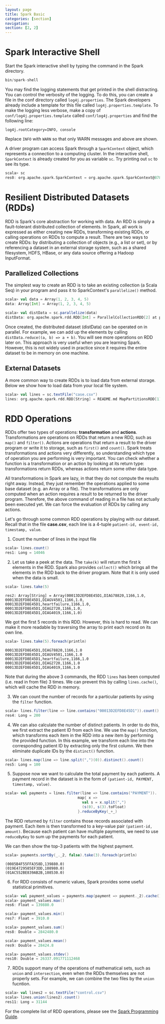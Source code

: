```yaml
---
layout: page
title: Spark Basic
categories: [section]
navigation:
section: [2, 2]
---
```


# Spark Interactive Shell
Start the Spark interactive shell by typing the command in the Spark directory.

```scala
bin/spark-shell
```

You may find the logging statements that get printed in the shell distracting. You can control the verbosity of the logging. To do this, you can create a file in the conf directory called `log4j.properties`. The Spark developers already include a template for this file called `log4j.properties.template`. To make the logging less verbose, make a copy of `conf/log4j.properties.template` called `conf/log4j.properties` and find the following line:

```
log4j.rootCategory=INFO, console
```

Replace `INFO` with `WARN` so that only WARN messages and above are shown.


A driver program can access Spark through a `SparkContext` object, which represents a connection to a computing cluster. In the interactive shell, `SparkContext` is already created for you as variable `sc`. Try printing out `sc` to see its type.

```scala
scala> sc
res0: org.apache.spark.SparkContext = org.apache.spark.SparkContext@87860de
```

# Resilient Distributed Datasets (RDDs)
RDD is Spark's core abstraction for working with data. An RDD is simply a fault-tolerant distributed collection of elements. In Spark, all work is expressed as either creating new RDDs, transforming existing RDDs, or calling operations on RDDs to compute a result. There are two ways to create RDDs: by distributing a collection of objects (e.g., a list or set), or by referencing a dataset in an external storage system, such as a shared filesystem, HDFS, HBase, or any data source offering a Hadoop InputFormat.

## Parallelized Collections

The simplest way to create an RDD is to take an existing collection (a Scala Seq) in your program and pass it to SparkContext's `parallelize()` method.

```scala
scala> val data = Array(1, 2, 3, 4, 5)
data: Array[Int] = Array(1, 2, 3, 4, 5)

scala> val distData = sc.parallelize(data)
distData: org.apache.spark.rdd.RDD[Int] = ParallelCollectionRDD[2] at parallelize at <console>:23
```
Once created, the distributed dataset (distData) can be operated on in parallel. For example, we can add up the elements by calling `distData.reduce((a, b) => a + b)`. You will see more operations on RDD later on.
This approach is very useful when you are learning Spark. However, this is not widely used in practice since it requires the entire dataset to be in memory on one machine.


## External Datasets
A more common way to create RDDs is to load data from external storage. Below we show how to load data from your local file system.

```scala
scala> val lines = sc.textFile("case.csv")
lines: org.apache.spark.rdd.RDD[String] = README.md MapPartitionsRDD[1] at textFile at <console>:21
```

# RDD Operations
RDDs offer two types of operations: **transformation** and **actions**. 
Transformations are operations on RDDs that return a new RDD, such as `map()` and `filter()`.
Actions are operations that return a result to the driver program or write it to storage, such as `first()` and `count()`.
Spark treats transformations and actions very differently, so understanding which type of operation you are performing is very important.
You can check whether a function is a transformation or an action by looking at its return type: transformations return RDDs, whereas actions return some other data type.

All transformations in Spark are lazy, in that they do not compute the results right away. Instead, they just remember the operations applied to some base dataset (e.g. an Array or a file). The transformations are only computed when an action requires a result to be returned to the driver program.
Therefore, the above command of reading in a file has not actually been executed yet. 
We can force the evaluation of RDDs by calling any actions.

Let's go through some common RDD operations by playing with our dataset.
Recall that in the file **case.csv**, each line is a 4-tuple `patient-id, event-id, timestamp, value`.


1. Count the number of lines in the input file

```scala
scala> lines.count()
res1: Long = 14046
```
2. Let us take a peek at the data. The `take(k)` will return the first k elements in the RDD. Spark also provides `collect()` which brings all the elements in the RDD back to the driver program. Note that it is only used when the data is small.

```scala
scala> lines.take(5)
```

```
res2: Array[String] = Array(00013D2EFD8E45D1,DIAG78820,1166,1.0, 00013D2EFD8E45D1,DIAGV4501,1166,1.0, 00013D2EFD8E45D1,heartfailure,1166,1.0, 00013D2EFD8E45D1,DIAG2720,1166,1.0, 00013D2EFD8E45D1,DIAG4019,1166,1.0)  
```

We got the first 5 records in this RDD. However, this is hard to read. We can make it more readable by traversing the array to print each record on its own line. 

```scala
scala> lines.take(5).foreach(println)
```

```
00013D2EFD8E45D1,DIAG78820,1166,1.0
00013D2EFD8E45D1,DIAGV4501,1166,1.0
00013D2EFD8E45D1,heartfailure,1166,1.0
00013D2EFD8E45D1,DIAG2720,1166,1.0
00013D2EFD8E45D1,DIAG4019,1166,1.0
```
Note that during the above 3 commands, the RDD `lines` has been computed (i.e. read in from file) 3 times. We can prevent this by calling `lines.cache()`, which will cache the RDD in memory.

3. We can count the number of records for a particular patients by using the `filter` function.
```scala
scala> lines.filter(line => line.contains("00013D2EFD8E45D1")).count()
res4: Long = 200
```

4. We can also calculate the number of distinct patients.
In order to do this, we first extract the patient ID from each line.
We use the `map()` function, which transforms each item in the RDD into a new item by performing the provided function. In this example, we transform each line into the corresponding patient ID by extracting only the first column. We then eliminate duplicate IDs by the `distinct()` function.

```scala
scala> lines.map(line => line.split(",")(0)).distinct().count()
res5: Long = 100
```

5. Suppose now we want to calculate the total payment by each patients. A payment record in the dataset is in the form of `(patient-id, PAYMENT, timestamp, value)`.
```scala
scala> val payments = lines.filter(line => line.contains("PAYMENT")).
                                 map{ x =>
                                   val s = x.split(",")
                                   (s(0), s(3).toFloat)
                                 }.reduceByKey(_+_)
```

The RDD returned by `filter` contains those records associated with payment. Each item is then transformed to a key-value pair `(patient-id, amount)`. Because each patient can have multiple payments, we need to use `reduceByKey` to sum up the payments for each patient.

We can then show the top-3 patients with the highest payment.

```scala
scala> payments.sortBy(_._2, false).take(3).foreach(println)
```

```
(0085B4F55FFA358D,139880.0)
(019E4729585EF3DD,108980.0)
(01AC552BE839AB2B,108530.0)
```

6. For RDD consists of numeric values, Spark provides some useful statistical primitives.

```scala
scala> val payment_values = payments.map(payment => payment._2).cache()
scala> payment_values.max()
res6: Float = 139880.0

scala> payment_values.min()
res7: Float = 3910.0

scala> payment_values.sum()
res8: Double = 2842480.0

scala> payment_values.mean()
res9: Double = 28424.8  

scala> payment_values.stdev()
res10: Double = 26337.091771112468
```

7. RDDs support many of the operations of mathematical sets, such as `union` and `intersection`, even when the RDDs themselves are not properly sets. For example, we can combine the two files by the `union` fucntion.

```scala
scala> val lines2 = sc.textFile("control.csv")
scala> lines.union(lines2).count() 
res11: Long = 31144 

```

For the complete list of RDD operations, please see the 
[Spark Programming Guide](https://spark.apache.org/docs/latest/programming-guide.html#rdd-operations).
